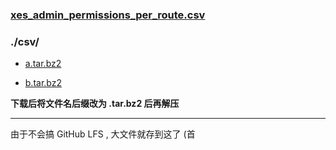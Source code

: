 ### [xes_admin_permissions_per_route.csv](https://static0.xesimg.com/programme/python_assets/133a8eb303fbe6947954572cd9ad5e17.csv)

### ./csv/

* [a.tar.bz2](https://static0.xesimg.com/programme/python_assets/78e427df6cd7b17073944672bc4041c7.bz2)

* [b.tar.bz2](https://static0.xesimg.com/programme/python_assets/6cecba9043b141e41dc46c4f7f788bc9.bz2)

__下载后将文件名后缀改为 .tar.bz2 后再解压__

___

由于不会搞 GitHub LFS , 大文件就存到这了 (首
